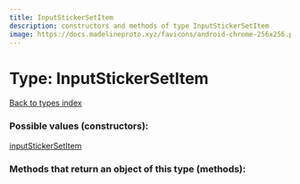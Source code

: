 ```yaml
---
title: InputStickerSetItem
description: constructors and methods of type InputStickerSetItem
image: https://docs.madelineproto.xyz/favicons/android-chrome-256x256.png
---
```

# Type: InputStickerSetItem  
[Back to types index](index.md)



### Possible values (constructors):

[inputStickerSetItem](../constructors/inputStickerSetItem.md)  



### Methods that return an object of this type (methods):



